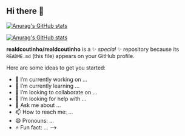 ## Hi there 👋

 <!-- ![Anurag's GitHub stats](https://github-readme-stats.vercel.app/api?username=realdcoutinho&show_icons=true&theme=great-gatsby) -->

[![Anurag's GitHub stats](https://github-readme-stats.vercel.app/api/top-langs?username=realdcoutinho&show_icons=true&theme=great-gatsby)](https://github.com/anuraghazra/github-readme-stats)

[![Anurag's GitHub stats](https://github-readme-streak-stats.herokuapp.com/?user=realdcoutinho&show_icons=true&theme=great-gatsby)](https://github.com/anuraghazra/github-readme-stats)


**realdcoutinho/realdcoutinho** is a ✨ _special_ ✨ repository because its `README.md` (this file) appears on your GitHub profile.

Here are some ideas to get you started:

- 🔭 I’m currently working on ...
- 🌱 I’m currently learning ...
- 👯 I’m looking to collaborate on ...
- 🤔 I’m looking for help with ...
- 💬 Ask me about ...
- 📫 How to reach me: ...
- 😄 Pronouns: ...
- ⚡ Fun fact: ...
-->
